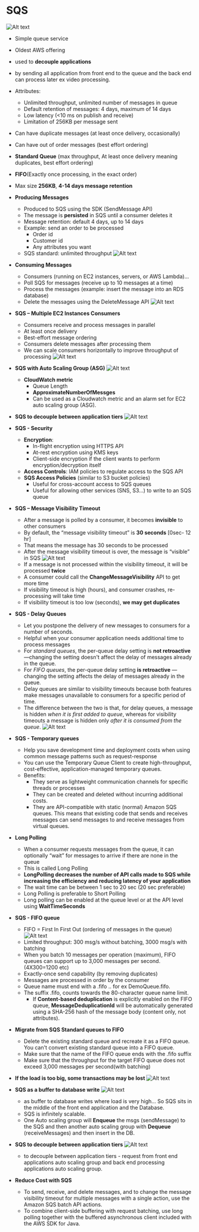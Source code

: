 # SQS

![Alt text](images/SQS1.png)
- Simple queue service 
- Oldest AWS offering 
- used to **decouple applications** 
- by sending all application from front end to the queue and the back end can process later ex video processing. 
- Attributes:
  - Unlimited throughput, unlimited number of messages in queue
  - Default retention of messages: 4 days, maximum of 14 days
  - Low latency (<10 ms on publish and receive)
  - Limitation of 256KB per message sent
- Can have duplicate messages (at least once delivery, occasionally)
- Can have out of order messages (best effort ordering)
- **Standard Queue** (max throughput, At least once delivery meaning duplicates, best effort ordering)
- **FIFO**(Exactly once processing, in the exact order)
- Max size **256KB**, **4-14 days message retention**

- **Producing Messages**
  - Produced to SQS using the SDK (SendMessage API)
  - The message is **persisted** in SQS until a consumer deletes it
  - Message retention: default 4 days, up to 14 days
  - Example: send an order to be processed
    - Order id
    - Customer id
    - Any attributes you want
  - SQS standard: unlimited throughput
  ![Alt text](images/Producing.png)

- **Consuming Messages**
  - Consumers (running on EC2 instances, servers, or AWS Lambda)...
  - Poll SQS for messages (receive up to 10 messages at a time)
  - Process the messages (example: insert the message into an RDS database)
  - Delete the messages using the DeleteMessage API
  ![Alt text](images/Consuming.png)

- **SQS – Multiple EC2 Instances Consumers**
  - Consumers receive and process messages in parallel
  - At least once delivery
  - Best-effort message ordering
  - Consumers delete messages after processing them
  - We can scale consumers horizontally to improve throughput of processing
  ![Alt text](images/MultipleEC2.png)

- **SQS with Auto Scaling Group (ASG)**
  ![Alt text](images/SQS_ASG.png)
  - **CloudWatch metric** 
    - Queue Length 
    - **ApproximateNumberOfMessges** 
    - Can be used as a Cloudwatch metric and an alarm set for EC2 auto scaling group (ASG).

- **SQS to decouple between application tiers**
  ![Alt text](images/SQS_Decoupling.png)

- **SQS - Security**
  - **Encryption**:
    - In-flight encryption using HTTPS API
    - At-rest encryption using KMS keys
    - Client-side encryption if the client wants to perform encryption/decryption itself
  - **Access Controls**: IAM policies to regulate access to the SQS API
  - **SQS Access Policies** (similar to S3 bucket policies)
    - Useful for cross-account access to SQS queues
    - Useful for allowing other services (SNS, S3...) to write to an SQS queue

- **SQS – Message Visibility Timeout**
  -  After a message is polled by a consumer, it becomes **invisible** to other consumers
  - By default, the “message visibility timeout” is **30 seconds** [0sec- 12 hr]
  - That means the message has 30 seconds to be processed
  - After the message visibility timeout is over, the message is “visible” in SQS
  ![Alt text](images/MessageVisibility.png)
  - If a message is not processed within the visibility timeout, it will be processed **twice**
  - A consumer could call the **ChangeMessageVisibility** API to get more time
  - If visibility timeout is high (hours), and consumer crashes, re-processing will take time
  - If visibility timeout is too low (seconds), **we may get duplicates**

- **SQS - Delay Queues**
  - Let you postpone the delivery of new messages to consumers for a number of seconds.
  - Helpful when your consumer application needs additional time to process messages
  - For *standard queues*, the per-queue delay setting is **not retroactive** —changing the setting doesn't affect the delay of messages already in the queue.
  - For *FIFO queues*, the per-queue delay setting **is retroactive** —changing the setting affects the delay of messages already in the queue.
  - Delay queues are similar to visibility timeouts because both features make messages unavailable to consumers for a specific period of time.
  - The difference between the two is that, for delay queues, a message is hidden *when it is first added to queue*, whereas for visibility timeouts a message is hidden only *after it is consumed from the queue*.
    ![Alt text](images/DelayQ.png)

- **SQS - Temporary queues** 
    - Help you save development time and deployment costs when using common message patterns such as request-response
    - You can use the Temporary Queue Client to create high-throughput, cost-effective, application-managed temporary queues.
    - Benefits:
        - They serve as lightweight communication channels for specific threads or processes
        - They can be created and deleted without incurring additional costs.
        - They are API-compatible with static (normal) Amazon SQS queues. This means that existing code that sends and receives messages can send messages to and receive messages from virtual queues.

- **Long Polling** 
  - When a consumer requests messages from the queue, it can optionally “wait” for messages to arrive if there are none in the queue
  - This is called Long Polling
  - **LongPolling decreases the number of API calls made to SQS while increasing the efficiency and reducing latency of your application**
  - The wait time can be between 1 sec to 20 sec (20 sec preferable)
  - Long Polling is preferable to Short Polling
  - Long polling can be enabled at the queue level or at the API level using **WaitTimeSeconds**
  
- **SQS - FIFO queue** 
  - FIFO = First In First Out (ordering of messages in the queue)
  ![Alt text](images/FIFO.png)
  - Limited throughput: 300 msg/s without batching, 3000 msg/s with batching
  - When you batch 10 messages per operation (maximum), FIFO queues can support up to 3,000 messages per second.(4X300=1200 etc)
  - Exactly-once send capability (by removing duplicates)
  - Messages are processed in order by the consumer
  - Queue name must end with a .fifo .. for ex DemoQueue.fifo.
  - The suffix .fifo, counts towards the 80-character queue name limit.
	- If **Content-based deduplication** is explicitly enabled on the FIFO queue, **MessageDeduplicationId** will be automatically generated using a SHA-256 hash of the message body (content only, not attributes).  

- **Migrate from SQS Standard queues to FIFO**
  - Delete the existing standard queue and recreate it as a FIFO queue. You can't convert existing standard queue into a FIFO queue.
  - Make sure that the name of the FIFO queue ends with the .fifo suffix
  - Make sure that the throughput for the target FIFO queue does not exceed 3,000 messages per second(with batching)

- **If the load is too big, some transactions may be lost**
  ![Alt text](images/TransactionLoss.png)  

- **SQS as a buffer to database write**
  ![Alt text](images/SQSBufferDB.png)  
  - as buffer to database writes where load is very high… So SQS sits in the middle of the front end application and the Database. 
  - SQS is infinitely scalable.
  - One Auto scaling group will **Enqueue** the msgs (sendMessage) to the SQS and then another auto scaling group with **Dequeue** (receiveMessages) and then insert in the DB.

- **SQS to decouple between application tiers**
  ![Alt text](images/SQSDecoupleApp.png)
  - to decouple between application tiers - request from front end applications auto scaling group and back end processing applications auto scaling group.

- **Reduce Cost with SQS**
  - To send, receive, and delete messages, and to change the message visibility timeout for multiple messages with a single action, use the Amazon SQS batch API actions.
  - To combine client-side buffering with request batching, use long polling together with the buffered asynchronous client included with the AWS SDK for Java.
